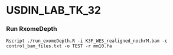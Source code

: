 # USDIN_LAB_TK_32

### Run RxomeDepth
```
Rscript ./run_exomeDepth.R -i K3F_WES_realigned_nochrM.bam -c control_bam_files.txt -o TEST -r mm10.fa
 ```
